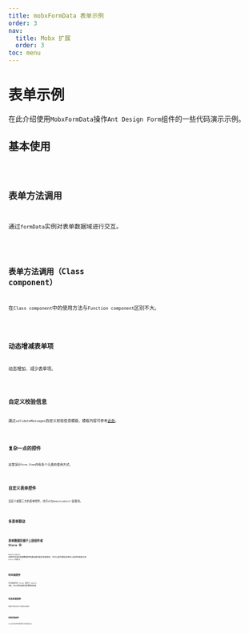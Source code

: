 ```yaml
---
title: mobxFormData 表单示例
order: 3
nav:
  title: Mobx 扩展
  order: 3
toc: menu
---
```


# 表单示例

在此介绍使用`MobxFormData`操作`Ant Design Form`组件的一些代码演示示例。

## 基本使用

<code src="./demo/Demo1.tsx" />

## 表单方法调用

通过`formData`实例对表单数据域进行交互。

<code src="./demo/Demo2.tsx" />

## 表单方法调用（Class component）

在`Class component`中的使用方法与`Function component`区别不大。

<code src="./demo/Demo3.tsx" />

## 动态增减表单项

动态增加、减少表单项。

<code src="./demo/Demo4" />

## 自定义校验信息

通过`validateMessages`自定义校验信息模板，模板内容可参考[此处](https://github.com/yiminghe/async-validator)。

<code src="./demo/Demo5" />

## 复杂一点的控件

这里演示`Form.Item`内有多个元素的使用方式。

<code src="./demo/Demo7" />

## 自定义表单控件

自定义或第三方的表单控件，也可以与`MobxFormData`一起使用。

<code src="./demo/Demo8" />

## 多表单联动

<code src="./demo/Demo11" />

## 表单数据存储于上层组件或 Store 中

`MobxFormData` 在组件外进行表单数据的传递或操作是非常容易的，它可以很方便地支持在上层组件或独立的 `Store` 内定义：

<code src="./demo/Demo12" />

## 时间类控件

时间类组件的 value 类型为 moment 对象，所以在提交服务器前需要预处理。

<code src="./demo/Demo9" />

## 动态校验规则

根据不同情况执行不同的校验规则。

<code src="./demo/Demo6" />

## 校验其他组件

以上演示没有出现的表单控件对应的校验演示。

<code src="./demo/Demo10" />
